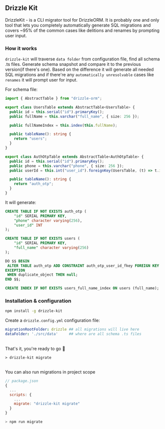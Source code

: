 ## Drizzle Kit
DrizzleKit - is a CLI migrator tool for DrizzleORM. It is probably one and only tool that lets you completely automatically generate SQL migrations and covers ~95% of the common cases like delitions and renames by prompting user input.

### How it works
`drizzle-kit` will traverse `data folder` from configuration file, find all schema .ts files. Generate schema snapshot and compare it to the previous version(if there's one). Based on the difference it will generate all needed SQL migrations and if there're any `automatically unresolvable` cases like `renames` it will prompt user for input.

For schema file:
```typescript
import { AbstractTable } from "drizzle-orm";

export class UsersTable extends AbstractTable<UsersTable> {
  public id = this.serial("id").primaryKey();
  public fullName = this.varchar("full_name", { size: 256 });

  public fullNameIndex = this.index(this.fullName);

  public tableName(): string {
    return "users";
  }
}

export class AuthOtpTable extends AbstractTable<AuthOtpTable> {
  public id = this.serial("id").primaryKey();
  public phone = this.varchar("phone", { size: 256 });
  public userId = this.int("user_id").foreignKey(UsersTable, (t) => t.id);

  public tableName(): string {
    return "auth_otp";
  }
}
```
It will generate:
```SQL
CREATE TABLE IF NOT EXISTS auth_otp (
	"id" SERIAL PRIMARY KEY,
	"phone" character varying(256),
	"user_id" INT
);

CREATE TABLE IF NOT EXISTS users (
	"id" SERIAL PRIMARY KEY,
	"full_name" character varying(256)
);

DO $$ BEGIN
 ALTER TABLE auth_otp ADD CONSTRAINT auth_otp_user_id_fkey FOREIGN KEY ("user_id") REFERENCES users(id);
EXCEPTION
 WHEN duplicate_object THEN null;
END $$;

CREATE INDEX IF NOT EXISTS users_full_name_index ON users (full_name);
```

### Installation & configuration
```bash
npm install -g drizzle-kit
```
Create a `drizzle.config.yml` configuration file:
```yaml
migrationRootFolder: drizzle ## all migrations will live here
dataFolder: './src/data'     ## where are all schema .ts files
```
  \
That's it, you're ready to go 🚀
```
> drizzle-kit migrate
```
  \
You can also run migrations in project scope
```js
// package.json
{
  ...
  scripts: {
    ...
    migrate: "drizzle-kit migrate"
  }
}

> npm run migrate
```
    


